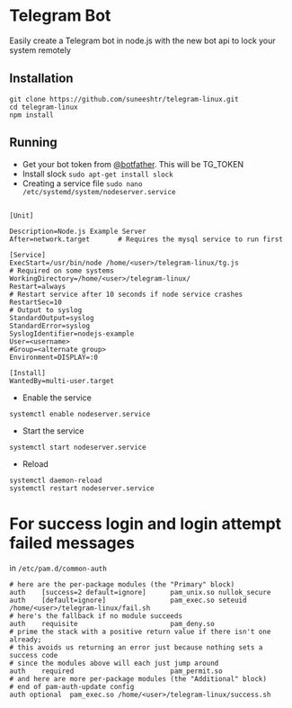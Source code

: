 # Telegram Bot #
Easily create a Telegram bot in node.js with the new bot api to lock your system remotely

## Installation ##

```
git clone https://github.com/suneeshtr/telegram-linux.git
cd telegram-linux
npm install
```

## Running ##

* Get your bot token from [@botfather](https://telegram.me/botfather). This will be TG_TOKEN
* Install slock ```sudo apt-get install slock```
* Creating a service file ```sudo nano /etc/systemd/system/nodeserver.service```

```

[Unit]

Description=Node.js Example Server
After=network.target       # Requires the mysql service to run first

[Service]
ExecStart=/usr/bin/node /home/<user>/telegram-linux/tg.js
# Required on some systems
WorkingDirectory=/home/<user>/telegram-linux/
Restart=always
# Restart service after 10 seconds if node service crashes
RestartSec=10
# Output to syslog
StandardOutput=syslog
StandardError=syslog
SyslogIdentifier=nodejs-example
User=<username>
#Group=<alternate group>
Environment=DISPLAY=:0

[Install]
WantedBy=multi-user.target

```

* Enable the service 
```
systemctl enable nodeserver.service
```
* Start the service
```
systemctl start nodeserver.service
```
* Reload
```
systemctl daemon-reload
systemctl restart nodeserver.service
```
# For success login and login attempt failed messages 

in ```/etc/pam.d/common-auth```

```
# here are the per-package modules (the "Primary" block)
auth    [success=2 default=ignore]      pam_unix.so nullok_secure
auth    [default=ignore]                pam_exec.so seteuid /home/<user>/telegram-linux/fail.sh
# here's the fallback if no module succeeds
auth    requisite                       pam_deny.so
# prime the stack with a positive return value if there isn't one already;
# this avoids us returning an error just because nothing sets a success code
# since the modules above will each just jump around
auth    required                        pam_permit.so
# and here are more per-package modules (the "Additional" block)
# end of pam-auth-update config
auth optional  pam_exec.so /home/<user>/telegram-linux/success.sh

```

